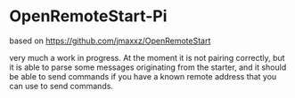 # OpenRemoteStart-Pi

based on https://github.com/jmaxxz/OpenRemoteStart

very much a work in progress. At the moment it is not pairing correctly, but it is able to parse some messages originating from the starter, and it should be able to send commands if you have a known remote address that you can use to send commands.
